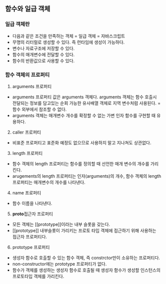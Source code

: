 ## 함수와 일급 객체

### 일급 객체란

- 다음과 같은 조건을 만족하는 객체 = 일급 객체 = 자바스크립트
- 무명의 리터럴로 생성할 수 있다. 즉 런타임에 생성이 가능하다.
- 변수나 자료구조에 저장할 수 있다.
- 함수의 매개변수에 전달할 수 있다.
- 함수의 반환값으로 사용할 수 있다.

### 함수 객체의 프로퍼티

1. arguments 프로퍼티

- arguments 프로퍼티 값은 arguments 객체다. arguments 객체는 함수 호출시 전달되는 정보를 담고있는 순회 가능한 유사배열 객체로 지역 변수처럼 사용된다. = 함수 외부에서 참조할 수 없다.
- arguments 객체는 매개변수 개수를 확정할 수 없는 가변 인자 함수를 구현할 때 유용하다.

2. caller 프로퍼티

- 비표준 프로퍼티고 표준화 예정도 없으므로 사용하지 말고 지나쳐도 상관없다.

3. length 프로퍼티

- 함수 객체의 length 프로퍼티는 함수를 정의할 때 선언한 매개 변수의 개수를 가리킨다.
- arugements의 length 프로퍼티는 인자(arguments)의 개수, 함수 객체의 length 프로퍼티는 매개변수의 개수를 나타낸다.

4. name 프로퍼티

- 함수 이름을 나타낸다.

5. **proto**접근자 프로퍼티

- 모든 객체는 [[prototype]]이라는 내부 슬롯을 갖는다.
- [[prototype]] 내부슬롯이 가리키는 프로토 타입 객체에 접근하기 위해 사용하는 접근자 프로퍼티다.

6. prototype 프로퍼티

- 생성자 함수로 호출할 수 있는 함수 객체, 즉 constrctor만이 소유하는 프로퍼티다.
- non-constructor에는 prototype 프로퍼티가 없다.
- 함수가 객체를 생성하는 생성자 함수로 호출될 때 생성자 함수가 생성할 인스턴스의 프로토타입 객체를 가리킨다.
